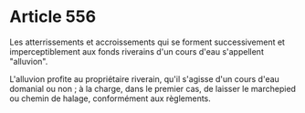 # Article 556

Les atterrissements et accroissements qui se forment successivement et imperceptiblement aux fonds riverains d'un cours d'eau s'appellent "alluvion".

L'alluvion profite au propriétaire riverain, qu'il s'agisse d'un cours d'eau domanial ou non ; à la charge, dans le premier cas, de laisser le marchepied ou chemin de halage, conformément aux règlements.
